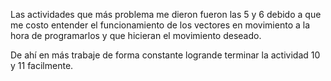 Las actividades que más problema me dieron fueron las 5 y 6 debido a que me costo entender el funcionamiento de los vectores en movimiento a la hora de programarlos y que hicieran el movimiento deseado.

De ahí en más trabaje de forma constante logrande terminar la actividad 10 y 11 facilmente.
